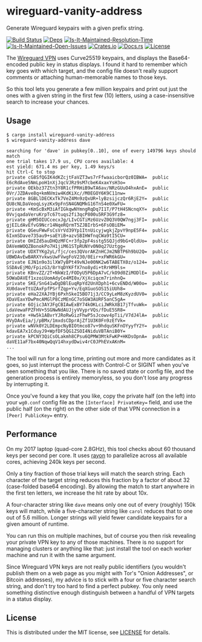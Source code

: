 # wireguard-vanity-address

Generate Wireguard keypairs with a given prefix string.

[![Build Status][build-status-image]][build-status-url]
[![Deps][deps-status-image]][deps-status-url]
[![Is-It-Maintained-Resolution-Time][iim-resolution-image]][iim-resolution-url]
[![Is-It-Maintained-Open-Issues][iim-open-image]][iim-open-url]
[![Crates.io][crates-io-image]][crates-io-url]
[![Docs.rs][docs-image]][docs-url]
[![License][license-image]][license-url]

[build-status-image]: https://travis-ci.org/warner/wireguard-vanity-address.svg?branch=master
[build-status-url]: https://travis-ci.org/warner/wireguard-vanity-address
[deps-status-image]: https://deps.rs/repo/github/warner/wireguard-vanity-address/status.svg
[deps-status-url]: https://deps.rs/repo/github/warner/wireguard-vanity-address
[crates-io-image]: https://img.shields.io/crates/v/wireguard-vanity-address.svg
[crates-io-url]: https://crates.io/crates/wireguard-vanity-address
[docs-image]: https://docs.rs/wireguard-vanity-address/badge.svg
[docs-url]: https://docs.rs/wireguard-vanity-address
[license-image]: https://img.shields.io/crates/l/wireguard-vanity-address.svg
[license-url]: LICENSE
[iim-resolution-image]: http://isitmaintained.com/badge/resolution/warner/wireguard-vanity-address.svg
[iim-resolution-url]: http://isitmaintained.com/project/warner/wireguard-vanity-address
[iim-open-image]: http://isitmaintained.com/badge/open/warner/wireguard-vanity-address.svg
[iim-open-url]: http://isitmaintained.com/project/warner/wireguard-vanity-address

The [Wireguard VPN](https://www.wireguard.com/) uses Curve25519 keypairs, and
displays the Base64-encoded public key in status displays. I found it hard to
remember which key goes with which target, and the config file doesn't really
support comments or attaching human-memorable names to those keys.

So this tool lets you generate a few million keypairs and print out just the
ones with a given string in the first few (10) letters, using a
case-insensitive search to increase your chances.

## Usage

```
$ cargo install wireguard-vanity-address
$ wireguard-vanity-address dave

searching for 'dave' in pubkey[0..10], one of every 149796 keys should match
one trial takes 17.9 us, CPU cores available: 4
est yield: 671.4 ms per key, 1.49 keys/s
hit Ctrl-C to stop
private cG8SfQGIK4dKZcjtFaVZT3ws7rFfwaaicborQz0IBWA=  public E6cRdAve5NmLpoH1nXjJqcVJRz9sM7cbeK4xaxYsH3o=
private OEkbz37Ztn3Y8R1cfPRHiB9wTA6av/NRzGUuO4hxAnE=  public 0Vr/JZDAve8q+kmNVmiw4KdKiXc//M0EGOY6K9C11nw=
private 8GBLlDECKxTk7VeZ4Mn9zQxUR+lyBzsijczQr6RjE2Y=  public QU8cNLDaVeoqLsyzKx9pFnSN4GNQMkG16TnS4e0XwFU=
private +KmScBxM3iAfIGkqwNYmngRqDq7I1T/P7tH4SNcnqXY=  public 0VvjqadaVeruKrpTc67tuqs2fi3qcP800u5RF3G9fz8=
private gHM5OIUCcecxJg/LIvCGTiMz6UzvZ0Q3V0QW7ngj3FI=  public gjEILdAvEfvG9Ncr14NqeRQrmT5ZJBIrbS+6FsOBiEM=
private QGeuFWwFsCsVrVd39Yp1ItnUicyjwgkjZpvY9npE5F4=  public 6IxmSDave735au9+saEYiB+azvSBIHWfnqCWa9tI5CU=
private OHIZd5auDHQzMFC+r3fp2pF4sstg5SQJjd9bG+QldUo=  public DAVemWOQZBonokPo7H1jiM61STpRUNYv0N0q27Uztgg=
private UDXTYKg2yL/fjc/ces3QVorAKZnHCJm2NBTP6h9bU2Q=  public UBWDAvEwBARXYvkwsUwFVwgFoV230/0Eir+xFWR6kGU=
private EJN1n9o3ilXW7yBPt49vNJe00NK2w6TABETX0z/o124=  public SSDAvEjMO/FpizG3/8rYqDYKFfX7no8ydi+tRrHM9ls=
private KBnvZZ/2T+NkWzI/FODyU5P6DpA7vC/kO9d0ZiMODlE=  public 5OWaDAVEf1xzoiUomAdyCe4MI0x/XjXciqcm7rinhnQ=
private SKE/SnG41wDgDBlEuqRpYd2UnXDph1+6cvENDd/W00o=  public XU0daveTtUZAxFpfPSrfZqp+Yv/EqXGuoSOS15iUUh8=
private eHa22XAJYBj6PxhSkeI5BO71j3/CC9yLeM8zKyzdUV0=  public XDaVEaxYDwPmcAMGlP8CzMEnGC7oSGW3AURF5anC5gA=
private 6Ojic3AYJFgCBIAwExBY74kOKLciJWRkXB17jTfvuWk=  public LdaVewaFPZFHV+5SGNwNdAUJjyVVyprVQs/fDuE5SR8=
private +Hw5k1ABvrYJRoRwGizFhwP5sJcowv4pTii/V7dJ4lA=  public HVyDAvEia/j/pBMx/1mxdsCDprAjZf1U3K0Fn9zEfVk=
private wNVk0Y2LDEmpcNyBIOtmco87v+9hdquSKFnOYyyfY2Y=  public kdavEA7x1CduyJ9+WpfDF5QG1ZSOI4NiduVBTAniB0Y=
private kPCNY3QiCsOLakmh8CPsu6QPMW3MtkFwKP+HKDsOpnA=  public daVE11aF7bx40NqwQqV14hxydDwiv4rC0JPhEVxAKnM=
...
```

The tool will run for a long time, printing out more and more candidates as
it goes, so just interrupt the process with Control-C or SIGINT when you've
seen something that you like. There is no saved state or config file, and the
generation process is entirely memoryless, so you don't lose any progress by
interrupting it.

Once you've found a key that you like, copy the private half (on the left)
into your `wg0.conf` config file as the `[Interface] PrivateKey=` field, and
use the public half (on the right) on the other side of that VPN connection
in a `[Peer] PublicKey=` entry.

## Performance

On my 2017 laptop (quad-core 2.8GHz), this tool checks about 60 thousand keys
per second per core. It uses [rayon](https://crates.io/crates/rayon) to
parallelize across all available cores, achieving 240k keys per second.

Only a tiny fraction of those trial keys will match the search string. Each
character of the target string reduces this fraction by a factor of about 32
(case-folded base64 encoding). By allowing the match to start anywhere in the
first ten letters, we increase the hit rate by about 10x.

A four-character string like `dave` means only one out of every (roughly)
150k keys will match, while a five-character string like `carol` reduces that
to one out of 5.6 million. Longer strings will yield fewer candidate keypairs
for a given amount of runtime.

You can run this on multiple machines, but of course you then risk revealing
your private VPN key to any of those machines. There is no support for
managing clusters or anything like that: just install the tool on each worker
machine and run it with the same argument.

Since Wireguard VPN keys are not really public identifiers (you wouldn't
publish them on a web page as you might with Tor's "Onion Addresses", or
Bitcoin addresses), my advice is to stick with a four or five character
search string, and don't try too hard to find a perfect pubkey. You only need
something distinctive enough distinguish between a handful of VPN targets in
a status display.

## License

This is distributed under the MIT license, see [LICENSE](LICENSE.md) for
details.
